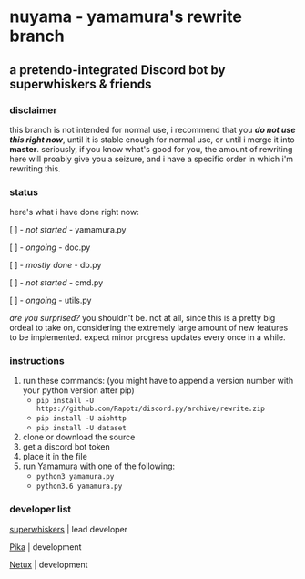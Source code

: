 # nuyama - yamamura's rewrite branch

## a pretendo-integrated Discord bot by superwhiskers & friends

### disclaimer

this branch is not intended for normal use, i recommend that you **_do not use this right now_**, until it is stable enough for normal use, or until i merge it into **master**. seriously, if you know what's good for you, the amount of rewriting here will proably give you a seizure, and i have a specific order in which i'm rewriting this.

### status

here's what i have done right now:

[ ] - *not started* - yamamura.py

[ ] - *ongoing*     - doc.py

[ ] - *mostly done* - db.py

[ ] - *not started* - cmd.py

[ ] - *ongoing*     - utils.py

*are you surprised?* you shouldn't be. not at all, since this is a pretty big ordeal to take on, considering the extremely large amount of new features to be implemented. expect minor progress updates every once in a while.

### instructions

1. run these commands:
   (you might have to append a version
    number with your python version after pip)
    - `pip install -U https://github.com/Rapptz/discord.py/archive/rewrite.zip`
    - `pip install -U aiohttp`
    - `pip install -U dataset`
2. clone or download the source
3. get a discord bot token
4. place it in the file
5. run Yamamura with one of the following:
    - `python3 yamamura.py`
    - `python3.6 yamamura.py`

### developer list

[superwhiskers](https://github.com/superwhiskers) | lead developer

[Pika](https://github.com/thatnerdypikachu) | development

[Netux](https://github.com/netux) | development
